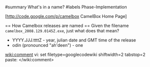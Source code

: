 ﻿#summary What's in a name?
#labels Phase-Implementation

[http://code.google.com/p/camelbox CamelBox Home Page]

== How Camelbox releases are named ==
Given the filename `camelbox_2008.129.0145Z.exe`, just what does that mean?

  * YYYY.JJJ.ttttZ - year, julian date and GMT time of the release
  * odin (pronounced "ah'deen") - one

<wiki:comment>
vi: set filetype=googlecodewiki shiftwidth=2 tabstop=2 paste:
</wiki:comment>
